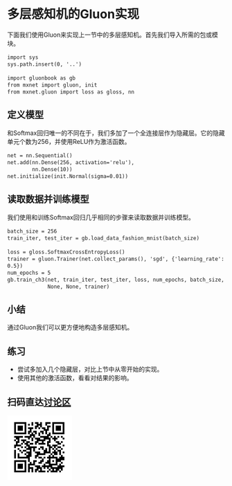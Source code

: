 # 多层感知机的Gluon实现

下面我们使用Gluon来实现上一节中的多层感知机。首先我们导入所需的包或模块。

```{.python .input}
import sys
sys.path.insert(0, '..')

import gluonbook as gb
from mxnet import gluon, init
from mxnet.gluon import loss as gloss, nn
```

## 定义模型

和Softmax回归唯一的不同在于，我们多加了一个全连接层作为隐藏层。它的隐藏单元个数为256，并使用ReLU作为激活函数。

```{.python .input  n=5}
net = nn.Sequential()
net.add(nn.Dense(256, activation='relu'),
        nn.Dense(10))
net.initialize(init.Normal(sigma=0.01))
```
## 读取数据并训练模型

我们使用和训练Softmax回归几乎相同的步骤来读取数据并训练模型。

```{.python .input  n=6}
batch_size = 256
train_iter, test_iter = gb.load_data_fashion_mnist(batch_size)

loss = gloss.SoftmaxCrossEntropyLoss()
trainer = gluon.Trainer(net.collect_params(), 'sgd', {'learning_rate': 0.5})
num_epochs = 5
gb.train_ch3(net, train_iter, test_iter, loss, num_epochs, batch_size,
             None, None, trainer)
```

## 小结

通过Gluon我们可以更方便地构造多层感知机。

## 练习

- 尝试多加入几个隐藏层，对比上节中从零开始的实现。
- 使用其他的激活函数，看看对结果的影响。

## 扫码直达[讨论区](https://discuss.gluon.ai/t/topic/738)

![](../img/qr_mlp-gluon.svg)
